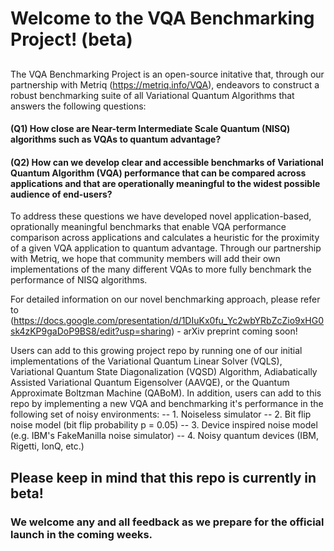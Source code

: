 # Welcome to the VQA Benchmarking Project! (beta)

## 

The VQA Benchmarking Project is an open-source initative that, through our partnership with Metriq (https://metriq.info/VQA), endeavors to construct a robust benchmarking suite of all Variational Quantum Algorithms that answers the following questions:

#### (Q1) How close are Near-term Intermediate Scale Quantum (NISQ) algorithms such as VQAs to quantum advantage? 
#### (Q2) How can we develop clear and accessible benchmarks of Variational Quantum Algorithm (VQA) performance that can be compared across applications and that are operationally meaningful to the widest possible audience of end-users?

To address these questions we have developed novel application-based, oprationally meaningful benchmarks that enable VQA performance comparison across applications and calculates a heuristic for the proximity of a given VQA application to quantum advantage.
Through our partnership with Metriq, we hope that community members will add their own implementations of the many different VQAs to more fully benchmark the performance of NISQ algorithms.

For detailed information on our novel benchmarking approach, please refer to (https://docs.google.com/presentation/d/1DIuKx0fu_Yc2wbYRbZcZio9xHG0sk4zKP9gaDoP9BS8/edit?usp=sharing) - arXiv preprint coming soon!

Users can add to this growing project repo by running one of our initial implementations of the Variational Quantum Linear Solver (VQLS), Variational Quantum State Diagonalization (VQSD) Algorithm, Adiabatically Assisted Variational Quantum Eigensolver (AAVQE), or the Quantum Approximate Boltzman Machine (QABoM). In addition, users can add to this repo by implementing a new VQA and benchmarking it's performance in the following set of noisy environments:
-- 1. Noiseless simulator
-- 2. Bit flip noise model (bit flip probability p = 0.05)
-- 3. Device inspired noise model (e.g. IBM's FakeManilla noise simulator)
-- 4. Noisy quantum devices (IBM, Rigetti, IonQ, etc.)
    
## Please keep in mind that this repo is currently in beta! 
### We welcome any and all feedback as we prepare for the official launch in the coming weeks.